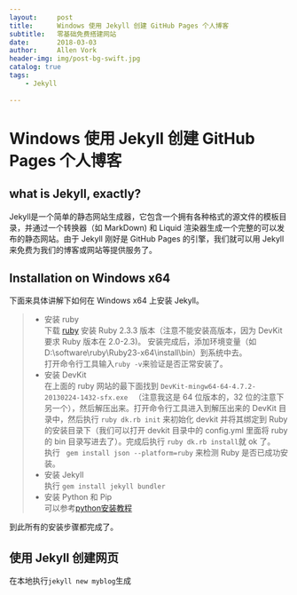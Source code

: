 ```yaml
---
layout:     post
title:      Windows 使用 Jekyll 创建 GitHub Pages 个人博客
subtitle:   零基础免费搭建网站
date:       2018-03-03
author:     Allen Vork
header-img: img/post-bg-swift.jpg
catalog: true
tags:
    - Jekyll
    
---
```


# Windows 使用 Jekyll 创建 GitHub Pages 个人博客

## what is Jekyll, exactly?
Jekyll是一个简单的静态网站生成器，它包含一个拥有各种格式的源文件的模板目录，并通过一个转换器（如 MarkDown) 和 Liquid 渲染器生成一个完整的可以发布的静态网站。由于 Jekyll 刚好是 GitHub Pages 的引擎，我们就可以用 Jekyll 来免费为我们的博客或网站等提供服务了。

## Installation on Windows x64
下面来具体讲解下如何在 Windows x64 上安装 Jekyll。
> + 安装 ruby    
下载 [ruby](https://rubyinstaller.org/downloads/) 安装 Ruby 2.3.3 版本（注意不能安装高版本，因为 DevKit 要求 Ruby 版本在 2.0-2.3)。 安装完成后，添加环境变量（如 D:\software\ruby\Ruby23-x64\install\bin）到系统中去。    
打开命令行工具输入`ruby -v`来验证是否正常安装了。     
> + 安装 DevKit     
在上面的 ruby 网站的最下面找到 `DevKit-mingw64-64-4.7.2-20130224-1432-sfx.exe ` （注意我这是 64 位版本的，32 位的注意下另一个），然后解压出来。打开命令行工具进入到解压出来的 DevKit 目录中，然后执行 `ruby dk.rb init` 来初始化 devkit 并将其绑定到 Ruby 的安装目录下（我们可以打开 devkit 目录中的 config.yml 里面将 ruby 的 bin 目录写进去了）。完成后执行 `ruby dk.rb install`就 ok 了。    
执行 ` gem install json --platform=ruby` 来检测 Ruby 是否已成功安装。
> + 安装 Jekyll    
执行 `gem install jekyll bundler`
> + 安装 Python 和 Pip   
可以参考[python安装教程](http://blog.csdn.net/lengqi0101/article/details/61921399)

到此所有的安装步骤都完成了。

## 使用 Jekyll 创建网页
在本地执行`jekyll new myblog`生成

